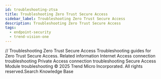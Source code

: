 ```yaml
---
id: troubleshooting-ztsa
title: Troubleshooting Zero Trust Secure Access
sidebar_label: Troubleshooting Zero Trust Secure Access
description: Troubleshooting Zero Trust Secure Access
tags:
  - endpoint-security
  - trend-vision-one
---
```


/*<![CDATA[*/ $('#title').html($('meta[name=map-description]').attr('content')); /*]]>*/ Troubleshooting Zero Trust Secure Access Troubleshooting guides for Zero Trust Secure Access. Related information Internet Access connection troubleshooting Private Access connection troubleshooting Secure Access Module troubleshooting © 2025 Trend Micro Incorporated. All rights reserved.Search Knowledge Base